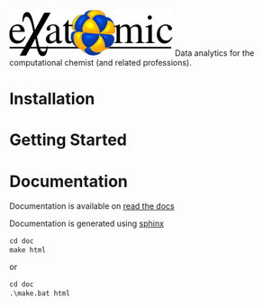 ![Alt test](doc/source/_static/logo.png)
Data analytics for the computational chemist (and related professions).

# Installation

# Getting Started

# Documentation
Documentation is available on [read the docs](http://exatomic.readthedocs.org)


Documentation is generated using [sphinx](http://sphinx-doc.org "Sphinx")
```
cd doc
make html
```
or
```
cd doc
.\make.bat html
```
